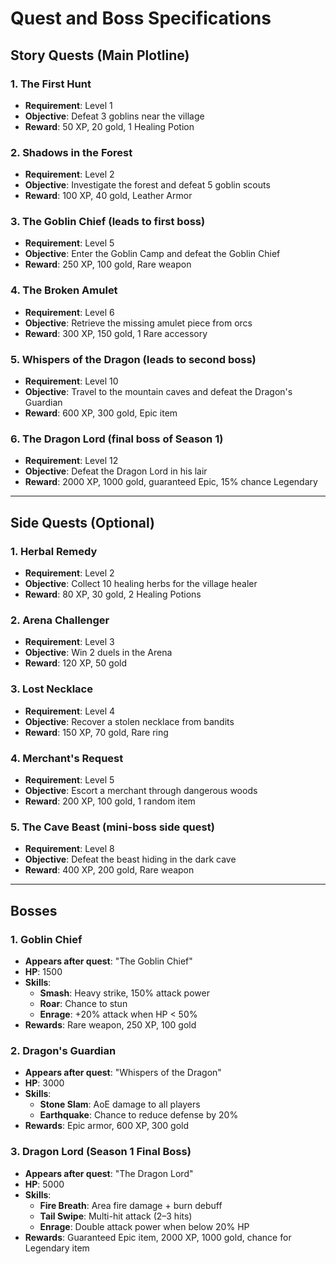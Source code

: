 # Quest and Boss Specifications

## Story Quests (Main Plotline)

### 1. The First Hunt
- **Requirement**: Level 1
- **Objective**: Defeat 3 goblins near the village
- **Reward**: 50 XP, 20 gold, 1 Healing Potion

### 2. Shadows in the Forest
- **Requirement**: Level 2
- **Objective**: Investigate the forest and defeat 5 goblin scouts
- **Reward**: 100 XP, 40 gold, Leather Armor

### 3. The Goblin Chief (leads to first boss)
- **Requirement**: Level 5
- **Objective**: Enter the Goblin Camp and defeat the Goblin Chief
- **Reward**: 250 XP, 100 gold, Rare weapon

### 4. The Broken Amulet
- **Requirement**: Level 6
- **Objective**: Retrieve the missing amulet piece from orcs
- **Reward**: 300 XP, 150 gold, 1 Rare accessory

### 5. Whispers of the Dragon (leads to second boss)
- **Requirement**: Level 10
- **Objective**: Travel to the mountain caves and defeat the Dragon's Guardian
- **Reward**: 600 XP, 300 gold, Epic item

### 6. The Dragon Lord (final boss of Season 1)
- **Requirement**: Level 12
- **Objective**: Defeat the Dragon Lord in his lair
- **Reward**: 2000 XP, 1000 gold, guaranteed Epic, 15% chance Legendary

---

## Side Quests (Optional)

### 1. Herbal Remedy
- **Requirement**: Level 2
- **Objective**: Collect 10 healing herbs for the village healer
- **Reward**: 80 XP, 30 gold, 2 Healing Potions

### 2. Arena Challenger
- **Requirement**: Level 3
- **Objective**: Win 2 duels in the Arena
- **Reward**: 120 XP, 50 gold

### 3. Lost Necklace
- **Requirement**: Level 4
- **Objective**: Recover a stolen necklace from bandits
- **Reward**: 150 XP, 70 gold, Rare ring

### 4. Merchant's Request
- **Requirement**: Level 5
- **Objective**: Escort a merchant through dangerous woods
- **Reward**: 200 XP, 100 gold, 1 random item

### 5. The Cave Beast (mini-boss side quest)
- **Requirement**: Level 8
- **Objective**: Defeat the beast hiding in the dark cave
- **Reward**: 400 XP, 200 gold, Rare weapon

---

## Bosses

### 1. Goblin Chief
- **Appears after quest**: "The Goblin Chief"
- **HP**: 1500
- **Skills**:
  - **Smash**: Heavy strike, 150% attack power
  - **Roar**: Chance to stun
  - **Enrage**: +20% attack when HP < 50%
- **Rewards**: Rare weapon, 250 XP, 100 gold

### 2. Dragon's Guardian
- **Appears after quest**: "Whispers of the Dragon"
- **HP**: 3000
- **Skills**:
  - **Stone Slam**: AoE damage to all players
  - **Earthquake**: Chance to reduce defense by 20%
- **Rewards**: Epic armor, 600 XP, 300 gold

### 3. Dragon Lord (Season 1 Final Boss)
- **Appears after quest**: "The Dragon Lord"
- **HP**: 5000
- **Skills**:
  - **Fire Breath**: Area fire damage + burn debuff
  - **Tail Swipe**: Multi-hit attack (2–3 hits)
  - **Enrage**: Double attack power when below 20% HP
- **Rewards**: Guaranteed Epic item, 2000 XP, 1000 gold, chance for Legendary item
